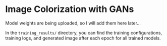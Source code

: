 # Image Colorization with GANs

Model weights are being uploaded, so I will add them here later...

In the `training_results/` directory, you can find the training configurations, training logs, and generated image after each epoch for all trained models. 
